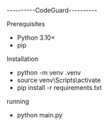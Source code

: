 ----------CodeGuard---------- 

Prerequisites
- Python 3.10+
- pip

Installation 
- python -m venv .venv
- source venv\Scripts\activate
- pip install -r requirements.txt

running
 - python main.py


